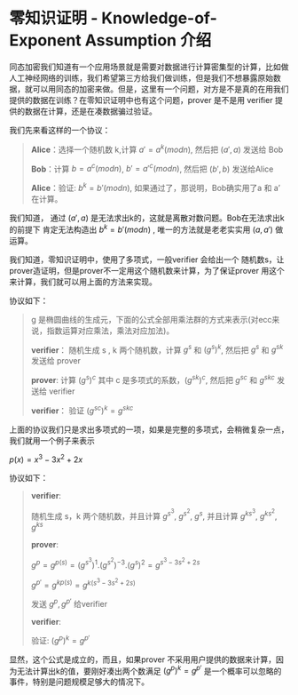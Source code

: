 # 零知识证明 - Knowledge-of-Exponent Assumption 介绍

同态加密我们知道有一个应用场景就是需要对数据进行计算密集型的计算，比如做人工神经网络的训练，我们希望第三方给我们做训练，但是我们不想暴露原始数据，就可以用同态的加密来做。但是，这里有一个问题，对方是不是真的在用我们提供的数据在训练？在零知识证明中也有这个问题，prover 是不是用 verifier 提供的数据在计算，还是在凑数据骗过验证。

我们先来看这样的一个协议：

> **Alice**：选择一个随机数 k,计算 $a'=a^k(mod n)$, 然后把 $(a',a)$ 发送给 Bob
>
> **Bob**：计算 $b=a^c(mod n)$, $b'=a'^c(mod n)$, 然后把 $(b',b)$ 发送给Alice
>
> **Alice**：验证: $b^k=b'(mod n)$, 如果通过了，那说明，Bob确实用了a 和 a’ 在计算。

我们知道， 通过 $(a',a)$ 是无法求出k的，这就是离散对数问题。Bob在无法求出k的前提下
肯定无法构造出 $b^k = b'(mod n)$ , 唯一的方法就是老老实实用 $(a,a')$ 做运算。

我们知道，零知识证明中，使用了多项式，一般verifier 会给出一个 随机数s，让prover造证明，但是prover不一定用这个随机数来计算，为了保证prover 用这个来计算，我们就可以用上面的方法来实现。

协议如下：

> g 是椭圆曲线的生成元，下面的公式全部用乘法群的方式来表示(对ecc来说，指数运算对应乘法，乘法对应加法)。
>
> **verifier**： 随机生成 s , k 两个随机数，计算 $g^s$ 和 $(g^s)^k$, 然后把 $g^s$ 和 $g^{sk}$ 发送给 prover
>
> **prover**:  计算 $(g^s)^c$ 其中 c 是多项式的系数，$(g^{sk})^c$, 然后把 $g^{sc}$ 和 $g^{skc}$ 发送给 verifier
>
> **verifier**： 验证 $(g^{sc})^k = g^{skc}$

上面的协议我们只是求出多项式的一项，如果是完整的多项式，会稍微复杂一点，我们就用一个例子来表示

$p(x) = x^3 - 3x^2 +2x$

协议如下：

> **verifier**:
>
> 随机生成 s，k 两个随机数，并且计算 $g^{s^3}$, $g^{s^2}$, $g^{s}$, 并且计算 $g^{ks^3}$, $g^{ks^2}$, $g^{ks}$
>
> **prover**:
>
> $g^p = g^{p(s)} = (g^{s^3})^1.(g^{s^2})^{-3}.(g^s)^2 = g^{s^3 -3s^2+2s}$
>
> $g^{p'}=g^{kp(s)}=g^{k(s^3 -3s^2+2s)}$
>
> 发送 $g^p,g^{p'}$ 给verifier
>
> **verifier**:
>
> 验证: $(g^p)^k = g^{p'}$

显然，这个公式是成立的，而且，如果prover 不采用用户提供的数据来计算，因为无法计算出k的值，要刚好凑出两个数满足
$(g^p)^k = g^{p'}$ 是一个概率可以忽略的事件，特别是问题规模足够大的情况下。
